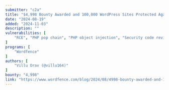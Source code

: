 ```yaml
---
submitter: "c2a"
title: "$4,998 Bounty Awarded and 100,000 WordPress Sites Protected Against Unauthenticated Remote Code Execution Vulnerability Patched in GiveWP WordPress Plugin"
date: "2024-08-19"
added: "2024-11-03"
description: ""
vulnerabilities: [
    "RCE", "PHP pop chain", "PHP object injection", "Security code review"
]
programs: [
    "Wordfence"
]
authors: [
    "Villu Orav (@villu164)"
]
bounty: "4,998"
link: "https://www.wordfence.com/blog/2024/08/4998-bounty-awarded-and-100000-wordpress-sites-protected-against-unauthenticated-remote-code-execution-vulnerability-patched-in-givewp-wordpress-plugin/"
---
```




